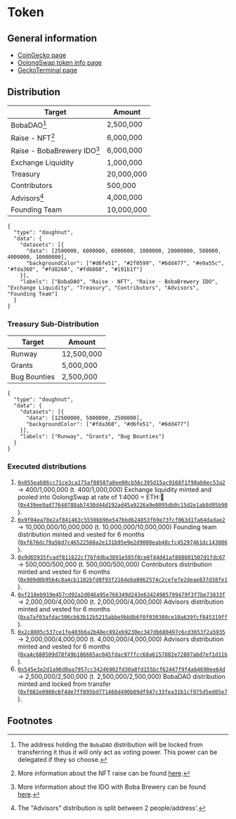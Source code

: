 # Token

## General information

 - [CoinGecko page](https://www.coingecko.com/en/coins/shibui-dao)
 - [OolongSwap token info page](https://info.oolongswap.com/#/token/0xf08ad7c3f6b1c6843ba027ad54ed8ddb6d71169b)
 - [GeckoTerminal page](https://geckoterminal.com/boba/pools/0xce9f38532b3d1e00a88e1f3347601dbc632e7a82)

## Distribution

|            Target             |   Amount   |
| ----------------------------- | ---------- |
|          BobaDAO[^1]          |  2,500,000 |
|        Raise - NFT[^2]        |  6,000,000 |
|  Raise - BobaBrewery IDO[^3]  |  6,000,000 |
|       Exchange Liquidity      |  1,000,000 |
|            Treasury           | 20,000,000 |
|          Contributors         |   500,000  |
|          Advisors[^4]         |  4,000,000 |
|         Founding Team         | 10,000,000 |

```chart
{
  "type": "doughnut",
  "data": {
    "datasets": [{
      "data": [2500000, 6000000, 6000000, 1000000, 20000000, 500000, 4000000, 10000000],
      "backgroundColor": ["#d6fe51", "#2f0599", "#6dd477", "#e9a55c", "#fda360", "#fd8260", "#fd6060", "#191b1f"]
    }],
    "labels": ["BobaDAO", "Raise - NFT", "Raise - BobaBrewery IDO", "Exchange Liquidity", "Treasury", "Contributors", "Advisors", "Founding Team"]
  }
}
```

### Treasury Sub-Distribution

|    Target    |   Amount   |
| ------------ | ---------- |
|    Runway    | 12,500,000 |
|    Grants    | 5,000,000  |
| Bug Bounties | 2,500,000  |

```chart
{
  "type": "doughnut",
  "data": {
    "datasets": [{
      "data": [12500000, 5000000, 2500000],
      "backgroundColor": ["#fda360", "#d6fe51", "#6dd477"]
    }],
    "labels": ["Runway", "Grants", "Bug Bounties"]
  }
}
```

### Executed distributions

1. [`0x055eab86cc71ce3ca175af80587a8ee00cb56c395d15ac9168f1f98ab6ec53a2`](https://blockexplorer.boba.network/tx/0x055eab86cc71ce3ca175af80587a8ee00cb56c395d15ac9168f1f98ab6ec53a2/token-transfers) -> 400/1,000,000 (t. 400/1,000,000) Exchange liquidity minted and pooled into OolongSwap at rate of 1:4000 = ETH:🌊 ([`0x439ee9ad77640788ab7430d44d192ad45a9226a9e0095db0c15d2e1ab8d95b90`](https://blockexplorer.boba.network/tx/0x439ee9ad77640788ab7430d44d192ad45a9226a9e0095db0c15d2e1ab8d95b90/token-transfers)).
2. [`0x9f04ea78e2af841463c5550bb96e547bbd624853f69e73fcf063d1fa64dadae2`](https://blockexplorer.boba.network/tx/0x9f04ea78e2af841463c5550bb96e547bbd624853f69e73fcf063d1fa64dadae2/token-transfers) -> 10,000,000/10,000,000 (t. 10,000,000/10,000,000) Founding team distribution minted and vested for 6 months ([`0xf676dc79a56d7c46522560a2e131b95e9e2d9000eab48cfc45297461dc143086`](https://blockexplorer.boba.network/tx/0xf676dc79a56d7c46522560a2e131b95e9e2d9000eab48cfc45297461dc143086/internal-transactions)).
3. [`0x9d65935fcadf811622cf76fddba3891e585f8ce8f44d41af888601507d1fdc67`](https://blockexplorer.boba.network/tx/0x9d65935fcadf811622cf76fddba3891e585f8ce8f44d41af888601507d1fdc67/token-transfers) -> 500,000/500,000 (t. 500,000/500,000) Contributors distribution minted and vested for 6 months ([`0x909d0b9564c8a4cb1102bfd8f93f2164eba8062574c2cefe7e2deae837d38fe1`](https://blockexplorer.boba.network/tx/0x909d0b9564c8a4cb1102bfd8f93f2164eba8062574c2cefe7e2deae837d38fe1/internal-transactions)).
4. [`0xf218eb919e457cd92a2d046a95e766349d243e63424985799479f3f7be73833f`](https://blockexplorer.boba.network/tx/0xf218eb919e457cd92a2d046a95e766349d243e63424985799479f3f7be73833f/token-transfers) -> 2,000,000/4,000,000 (t. 2,000,000/4,000,000) Advisors distribution minted and vested for 6 months ([`0xa7af03afdac506cb63b12b5215abbe9bb8b6f0f030380ce10a639fcf845319ff`](https://blockexplorer.boba.network/tx/0xa7af03afdac506cb63b12b5215abbe9bb8b6f0f030380ce10a639fcf845319ff/internal-transactions)).
5. [`0x2c8805c537ce1fe403b6a2b48ec892eb9230ec347db680497c6cd3653f2a5935`](https://blockexplorer.boba.network/tx/0x2c8805c537ce1fe403b6a2b48ec892eb9230ec347db680497c6cd3653f2a5935/token-transfers) -> 2,000,000/4,000,000 (t. 4,000,000/4,000,000) Advisors distribution minted and vested for 6 months ([`0xa4c688509d78f49b186665ac045fdac97ffcc68a6157882e72807abd7ef1d11b`](https://blockexplorer.boba.network/tx/0xa4c688509d78f49b186665ac045fdac97ffcc68a6157882e72807abd7ef1d11b/internal-transactions)).
6. [`0x545e3e2d1a96d0aa7957cc34246902fd30a8fd155bcf62447f9f4a64690ee64d`](https://blockexplorer.boba.network/tx/0x545e3e2d1a96d0aa7957cc34246902fd30a8fd155bcf62447f9f4a64690ee64d/token-transfers) -> 2,500,000/2,500,000 (t. 2,500,000/2,500,000) BobaDAO distribution minted and locked from transfer ([`0xf082e0980c6f4de7ff895bd771466d490b09df947c33fea31b1cf975d5ed05e7`](https://blockexplorer.boba.network/tx/0xf082e0980c6f4de7ff895bd771466d490b09df947c33fea31b1cf975d5ed05e7/internal-transactions)).

## Footnotes

[^1]: The address holding the `BobaDAO` distribution will be locked from transferring it thus it will only act as voting power. This power can be delegated if they so choose.

[^2]: More information about the NFT raise can be found [here](./raise/NFT.html).

[^3]: More information about the IDO with Boba Brewery can be found [here](./raise/BobaBreweryIDO.html).

[^4]: The "Advisors" distribution is split between 2 people/address'.

